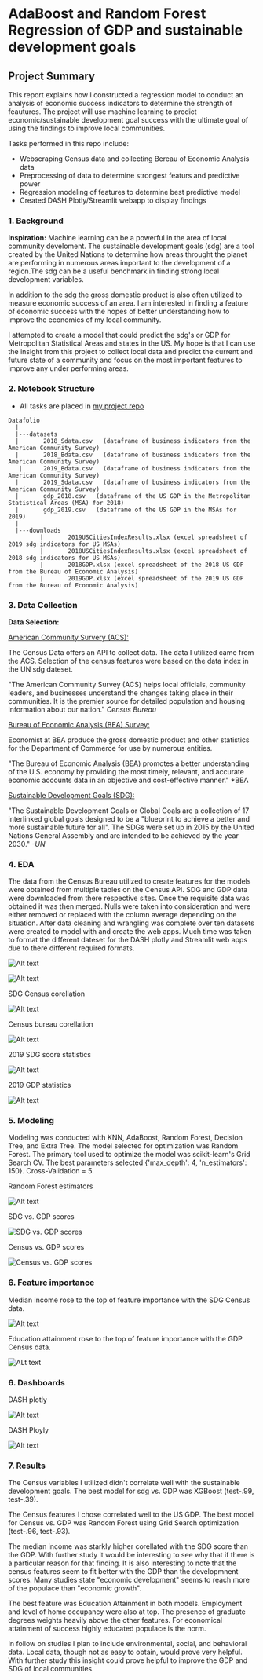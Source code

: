 # AdaBoost and Random Forest Regression of GDP and sustainable development goals

## Project Summary
This report explains how I constructed a regression model to conduct an analysis of economic success indicators to determine the strength of feautures. The project will use machine learning to predict economic/sustainable development goal success with the ultimate goal of using the findings to improve local communities. 

Tasks performed in this repo include:
- Webscraping Census data and collecting Bereau of Economic Analysis data
- Preprocessing of data to determine strongest featurs and predictive power
- Regression modeling of features to determine best predictive model
- Created DASH Plotly/Streamlit webapp to display findings

### 1. Background
**Inspiration:** Machine learning can be a powerful in the area of local community develoment. The sustainable development goals (sdg) are a tool created by the United Nations to determine how areas throught the planet are performing in numerous areas important to the development of a region.The sdg can be a useful benchmark in finding strong local development variables. 

In addition to the sdg the gross domestic product is also often utilized to measure economic success of an area. I am interested in finding a feature of economic success with the hopes of better understanding how to improve the economics of my local community. 

I attempted to create a model that could predict the sdg's or GDP for Metropolitan Statistical Areas and states in the US. My hope is that I can use the insight from this project to collect local data and predict the current and future state of a community and focus on the most important features to improve any under performing areas.

### 2. Notebook Structure
- All tasks are placed in [my project repo](https://github.com/pharris0330/Machine-Learning-Census-SDG-GDP)


```
Datafolio
  |
  |---datasets
  |       2018_Sdata.csv   (dataframe of business indicators from the American Community Survey)
  |       2018_Bdata.csv   (dataframe of business indicators from the American Community Survey)  
   |      2019_Bdata.csv   (dataframe of business indicators from the American Community Survey)
  |       2019_Sdata.csv   (dataframe of business indicators from the American Community Survey)
  |       gdp_2018.csv   (dataframe of the US GDP in the Metropolitan Statistical Areas (MSA) for 2018)
  |       gdp_2019.csv   (dataframe of the US GDP in the MSAs for 2019)
  |
  |---downloads
         |       2019USCitiesIndexResults.xlsx (excel spreadsheet of 2019 sdg indicators for US MSAs)
         |       2018USCitiesIndexResults.xlsx (excel spreadsheet of 2018 sdg indicators for US MSAs)
         |       2018GDP.xlsx (excel spreadsheet of the 2018 US GDP from the Bureau of Economic Analysis)
         |       2019GDP.xlsx (excel spreadsheet of the 2019 US GDP from the Bureau of Economic Analysis)
```
### 3. Data Collection
**Data Selection:**

[American Community Survery (ACS):](https://www.census.gov/programs-surveys/acs/)

The Census Data offers an API to collect data. The data I utilized came from the ACS. Selection of the census features were based on the data index in the UN sdg dateset. 

"The American Community Survey (ACS) helps local officials, community leaders, and businesses understand the changes taking place in their communities. It is the premier source for detailed population and housing information about our nation." *Census Bureau*

[Bureau of Economic Analysis (BEA) Survey:](https://www.bea.gov/about/who-we-are)

Economist at BEA produce the gross domestic product and other statistics for the Department of Commerce for use by numerous entities. 

"The Bureau of Economic Analysis (BEA) promotes a better understanding of the U.S. economy by providing the most timely, relevant, and accurate economic accounts data in an objective and cost-effective manner." *BEA

[Sustainable Development Goals (SDG):](https://sdgs.un.org/goals)

"The Sustainable Development Goals or Global Goals are a collection of 17 interlinked global goals designed to be a "blueprint to achieve a better and more sustainable future for all". The SDGs were set up in 2015 by the United Nations General Assembly and are intended to be achieved by the year 2030." *-UN*

### 4. EDA

The data from the Census Bureau utilized to create features for the models were obtained from multiple tables on the Census API. SDG and GDP data were downloaded from there respective sites. Once the requisite data was obtained it was then merged. Nulls were taken into consideration and were either removed or replaced with the column average depending on the situation. After data cleaning and wrangling was complete over ten datasets were created to model with and create the web apps. Much time was taken to format the different dateset for the DASH plotly and Streamlit web apps due to there different required formats. 

![Alt text](https://github.com/pharris0330/Machine-Learning-Census-SDG-GDP/blob/main/Images/GDPv.SDG.PNG)

![Alt text](https://github.com/pharris0330/Machine-Learning-Census-SDG-GDP/blob/main/Images/bachv.gdp.PNG)

SDG Census corellation

![Alt text](https://github.com/pharris0330/Machine-Learning-Census-SDG-GDP/blob/main/Images/coorelations%20SDG%20Census.PNG)

Census bureau corellation

![Alt text](https://github.com/pharris0330/Machine-Learning-Census-SDG-GDP/blob/main/Images/coorelations.PNG)

2019 SDG score statistics

![Alt text](https://github.com/pharris0330/Machine-Learning-Census-SDG-GDP/blob/main/Images/stats%20sdg.PNG)

2019 GDP statistics

![Alt text](https://github.com/pharris0330/Machine-Learning-Census-SDG-GDP/blob/main/Images/stats%20gdp.PNG)


### 5. Modeling

Modeling was conducted with KNN, AdaBoost, Random Forest, Decision Tree, and Extra Tree. The model selected for optimization was Random Forest. The primary tool used to optimize the model was scikit-learn's Grid Search CV. The best parameters selected {'max_depth': 4, 'n_estimators': 150}. Cross-Validation = 5.

Random Forest estimators

![Alt text](https://github.com/pharris0330/Machine-Learning-Census-SDG-GDP/blob/main/Images/random%20forest%20estimators.PNG)

SDG vs. GDP scores

![SDG vs. GDP scores](https://github.com/pharris0330/Machine-Learning-Census-SDG-GDP/blob/main/Images/SDGv.GDPtable.PNG)

Census vs. GDP scores

![Census vs. GDP scores](https://github.com/pharris0330/Machine-Learning-Census-SDG-GDP/blob/main/Images/SDGv.GDPtable.PNG)

### 6. Feature importance

Median income rose to the top of feature importance with the SDG Census data. 

![Alt text](https://github.com/pharris0330/Machine-Learning-Census-SDG-GDP/blob/main/Images/feature%20importance%20sdg%20census.PNG)

Education attainment rose to the top of feature importance with the GDP Census data. 

![ALt text](https://github.com/pharris0330/Machine-Learning-Census-SDG-GDP/blob/main/Images/feature%20importance%20census%20gdp.PNG)

### 6. Dashboards

DASH plotly

![Alt text](https://github.com/pharris0330/Machine-Learning-Census-SDG-GDP/blob/main/Images/bach_gdp_dash.PNG)

DASH Ployly 

![Alt text](https://github.com/pharris0330/Machine-Learning-Census-SDG-GDP/blob/main/Images/model_dash.PNG)

### 7. Results

The Census variables I utilized didn't correlate well with the sustainable development goals. The best model for sdg vs. GDP was XGBoost (test-.99, test-.39).

The Census features I chose correlated well to the US GDP. The best model for Census vs. GDP was Random Forest using Grid Search optimization (test-.96, test-.93).

The median income was starkly higher corellated with the SDG score than the GDP. With further study it would be interesting to see why that if there is a particular reason for that finding. It is also interesting to note that the census features seem to fit better with the GDP than the developmnent scores. Many studies state "economic development" seems to reach more of the populace than "economic growth".

The best feature was Education Attainment in both models. Employment and level of home occupancy were also at top. The presence of graduate degrees weights heavily above the other features. For economical attainment of success highly educated populace is the norm.

In follow on studies I plan to include environmental, social, and behavioral data. Local data, though not as easy to obtain, would prove very helpful. With further study this insight could prove helpful to improve the GDP and SDG of local communities.

 



